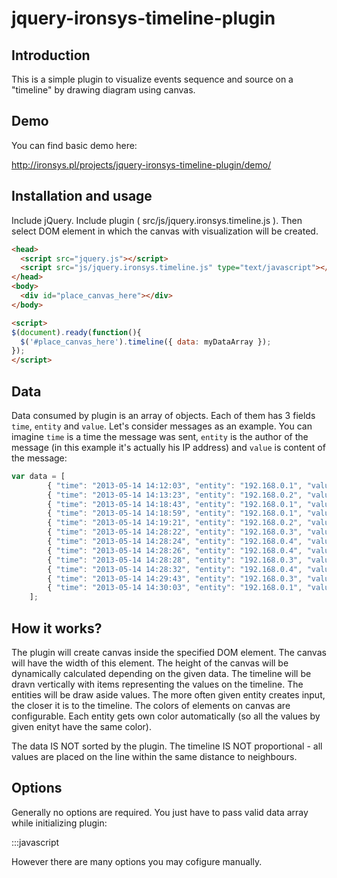 jquery-ironsys-timeline-plugin
==============================

## Introduction

This is a simple plugin to visualize events sequence and source on a "timeline" by drawing diagram using canvas.

## Demo

You can find basic demo here:

http://ironsys.pl/projects/jquery-ironsys-timeline-plugin/demo/

## Installation and usage

Include jQuery. Include plugin ( src/js/jquery.ironsys.timeline.js ).
Then select DOM element in which the canvas with visualization will be created.

```html
<head>
  <script src="jquery.js"></script>
  <script src="js/jquery.ironsys.timeline.js" type="text/javascript"></script>
</head>
<body>
  <div id="place_canvas_here"></div>
</body>

<script>
$(document).ready(function(){
  $('#place_canvas_here').timeline({ data: myDataArray });
});
</script>
```
## Data

Data consumed by plugin is an array of objects. Each of them has 3 fields `time`, `entity` and `value`. Let's consider messages as an example. You can imagine `time` is a time the message was sent, `entity` is the author of the message (in this example it's actually his IP address) and `value` is content of the message:

```javascript
var data = [
		{ "time": "2013-05-14 14:12:03", "entity": "192.168.0.1", "value": "Hello!" },
		{ "time": "2013-05-14 14:13:23", "entity": "192.168.0.2", "value": "Good Morning!" },
		{ "time": "2013-05-14 14:18:43", "entity": "192.168.0.1", "value": "How are you?" },
		{ "time": "2013-05-14 14:18:59", "entity": "192.168.0.1", "value": "Everything ok?" },
		{ "time": "2013-05-14 14:19:21", "entity": "192.168.0.2", "value": "Yeah, I'm fine" },
		{ "time": "2013-05-14 14:28:22", "entity": "192.168.0.3", "value": "Hello guys!" },
		{ "time": "2013-05-14 14:28:24", "entity": "192.168.0.4", "value": "Damn, what's that?" },
		{ "time": "2013-05-14 14:28:26", "entity": "192.168.0.4", "value": "Damn, what's that?" },
		{ "time": "2013-05-14 14:28:28", "entity": "192.168.0.3", "value": "What?" },
		{ "time": "2013-05-14 14:28:32", "entity": "192.168.0.4", "value": "Damn, what's that?" },
		{ "time": "2013-05-14 14:29:43", "entity": "192.168.0.3", "value": "What do you mean?" },
		{ "time": "2013-05-14 14:30:03", "entity": "192.168.0.1", "value": "Yeah, what do you mean?" },
	];
```

## How it works?

The plugin will create canvas inside the specified DOM element. The canvas will have the width of this element. The height of the canvas will be dynamically calculated depending on the given data. The timeline will be dravn vertically with items representing the values on the timeline. The entities will be draw aside values. The more often given entity creates input, the closer it is to the timeline. The colors of elements on canvas are configurable. Each entity gets own color automatically (so all the values by given enityt have the same color).

The data IS NOT sorted by the plugin. The timeline IS NOT proportional - all values are placed on the line within the same distance to neighbours.

## Options

Generally no options are required. You just have to pass valid data array while initializing plugin:

:::javascript
<script>
$(document).ready(function(){
  $('#place_canvas_here').timeline({ data: myDataArray });
});
</script>

However there are many options you may cofigure manually.


